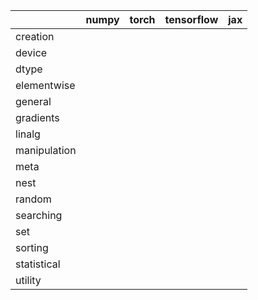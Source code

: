 |              | numpy   | torch   | tensorflow   | jax   |
|:-------------|:--------|:--------|:-------------|:------|
| creation     |         |         |              |       |
| device       |         |         |              |       |
| dtype        |         |         |              |       |
| elementwise  |         |         |              |       |
| general      |         |         |              |       |
| gradients    |         |         |              |       |
| linalg       |         |         |              |       |
| manipulation |         |         |              |       |
| meta         |         |         |              |       |
| nest         |         |         |              |       |
| random       |         |         |              |       |
| searching    |         |         |              |       |
| set          |         |         |              |       |
| sorting      |         |         |              |       |
| statistical  |         |         |              |       |
| utility      |         |         |              |       |